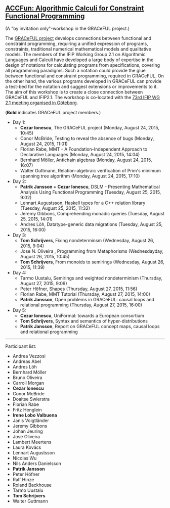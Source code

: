 ## [ACCFun: Algorithmic Calculi for Constraint Functional Programming](http://wiki.portal.chalmers.se/cse/pmwiki.php/ST/ACCFun)
(A "by invitation only"-workshop in the GRACeFUL project.)

The [GRACeFUL project](https://www.graceful-project.eu/) develops connections between functional and constraint programming, requiring a unified expression of programs, constraints, traditional numerical mathematical models and qualitative models. The members of the IFIP Working Group 2.1 on Algorithmic Languages and Calculi have developed a large body of expertise in the design of notations for calculating programs from specifications, covering all programming paradigms. Such a notation could provide the glue between functional and constraint programming, required in GRACeFUL. On the other hand, the various programs developed in GRACeFUL can provide a test-bed for the notation and suggest extensions or improvements to it. The aim of this workshop is to create a close connection between GRACeFUL and IFIP2.1. The workshop is co-located with the [73rd IFIP WG 2.1 meeting organised in Göteborg](http://foswiki.cs.uu.nl/foswiki/IFIP21/Goteborg).

(**Bold** indicates GRACeFUL project members.)

* Day 1:
    * **Cezar Ionescu**, The GRACeFUL project (Monday, August 24, 2015, 10:45)
    * Conor McBride, Testing to reveal the absence of bugs (Monday, August 24, 2015, 11:01)
    * Florian Rabe, MMT - A Foundation-Independent Approach to Declarative Languages (Monday, August 24, 2015, 14:04)
    * Bernhard Möller, Antichain algebras (Monday, August 24, 2015, 16:07)
    * Walter Guttmann, Relation-algebraic verification of Prim's minimum spanning tree algorithm (Monday, August 24, 2015, 17:10)
* Day 2:
    * **Patrik Jansson + Cezar Ionescu**, DSLM - Presenting Mathematical Analysis Using Functional Programming (Tuesday, August 25, 2015, 9:02)
    * Lennart Augustsson, Haskell types for a C++ relation library (Tuesday, August 25, 2015, 11:32)
    * Jeremy Gibbons, Comprehending monadic queries (Tuesday, August 25, 2015, 14:01)
    * Andres Löh, Datatype-generic data migrations (Tuesday, August 25, 2015, 16:00)
* Day 3:
    * **Tom Schrijvers**, Fixing nondeterminsm (Wednesday, August 26, 2015, 9:04)
    * Jose N. Oliveira , Programming from Metaphorisms (Wednesdayday, August 26, 2015, 10:45)
    * **Tom Schrijvers**, From monoids to semirings (Wednesday, August 26, 2015, 11:39)
* Day 4:
    * Tarmo Uustalu, Semirings and weighted nondeterminism (Thursday, August 27, 2015, 9:09)
    * Peter Höfner, Shapes (Thursday, August 27, 2015, 11:56)
    * Florian Rabe, MMT Tutorial (Thursday, August 27, 2015, 14:00)
    * **Patrik Jansson**, Open problems in GRACeFUL: causal loops and relational programming (Thursday, August 27, 2015, 16:00)
* Day 5:
    * **Cezar Ionescu**, UniFormal: towards a European consortium
    * **Tom Schrijvers**, Syntax and semantics of hyper-distributions
    * **Patrik Jansson**, Report on GRACeFUL concept maps, causal loops and relational programming

----------------------------------------------------------------

Participant list:
* Andrea Vezzosi
* Andreas Abel
* Andres Löh
* Bernhard Möller
* Bruno Oliveira
* Carroll Morgan
* **Cezar Ionescu**
* Conor McBride
* Doaitse Swierstra
* Florian Rabe
* Fritz Henglein
* **Irene Lobo Valbuena**
* Janis Voigtländer
* Jeremy Gibbons
* Johan Jeuring
* Jose Oliveira
* Lambert Meertens
* Laura Kovács
* Lennart Augustsson
* Nicolas Wu
* Nils Anders Danielsson
* **Patrik Jansson**
* Peter Höfner
* Ralf Hinze
* Roland Backhouse
* Tarmo Uustalu
* **Tom Schrijvers**
* Walter Guttmann
